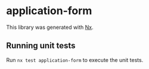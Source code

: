 # application-form

This library was generated with [Nx](https://nx.dev).

## Running unit tests

Run `nx test application-form` to execute the unit tests.
